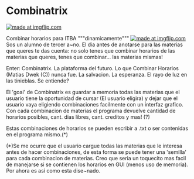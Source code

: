 # Combinatrix

<a href="https://imgflip.com/gif/2ydg9p"><img src="https://i.imgflip.com/2ydg9p.gif" title="made at imgflip.com"/></a>

Combinar horarios para ITBA """dinamicamente""" 
<a href="https://imgflip.com/gif/2ydg9p"><img src="https://i.imgflip.com/2ydg9p.gif" title="made at imgflip.com"/></a>
Sos un alumno de tercer a~no. El dia antes de anotarse para las materias que queres te das cuenta:
no solo tenes que combinar horarios de las materias que queres, tenes que combinar... las materias mismas!

Enter: Combinatrix. La plataforma del futuro. Lo que Combinar Horarios (Matias Dwek (C)) nunca fue.
La salvacion. La esperanza. El rayo de luz en las tinieblas. Se entiende?

El 'goal' de Combinatrix es guardar a memoria todas las materias que el usuario tiene la oportunidad de cursar (El usuario eligira)
y dejar que el usuario vaya eligiendo combinaciones facilmente con un interfaz grafico.
Con cada combinacion de materias el programa devuelve cantidad de horarios posibles, cant. dias libres, cant. creditos y mas! (?)

Estas combinaciones de horarios se pueden escribir a .txt  o ser contenidas en el programa mismo.(*)




(*)Se me ocurre que el usuario cargue todas las materias que le interesa antes de hacer combinaciones, 
de esta forma se puede tener una 'semilla' para cada combinacion de materias. Creo que seria un toquecito
mas facil de manejarse si se contienen los horarios en GUI (menos uso de memoria). 
Por ahora es asi como esta dise~nado.

